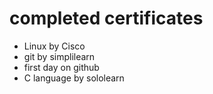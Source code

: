 # completed certificates
* Linux by Cisco
* git by simplilearn
* first day on github
* C language by sololearn
